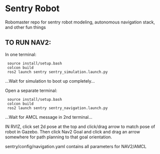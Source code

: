 # Sentry Robot
Robomaster repo for sentry robot modeling, autonomous navigation stack, and other fun things

## TO RUN NAV2:

  In one terminal:
  ```
   source install/setup.bash
   colcon build
   ros2 launch sentry sentry_simulation.launch.py
  ```
...Wait for simulation to boot up completely...

  Open a separate terminal:
  ```
   source install/setup.bash
   colcon build
   ros2 launch sentry sentry_navigation.launch.py
  ```

...Wait for AMCL message in 2nd terminal...

  IN RVIZ, click set 2d pose at the top and click/drag arrow to match pose of robot in Gazebo. Then click Nav2 Goal and click and drag an arrow somewhere for path planning to that goal orientation.

  sentry/config/navigation.yaml contains all parameters for NAV2/AMCL


